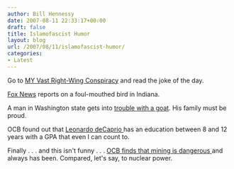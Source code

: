 ```yaml
---
author: Bill Hennessy
date: 2007-08-11 22:33:17+00:00
draft: false
title: Islamofascist Humor
layout: blog
url: /2007/08/11/islamofascist-humor/
categories:
- Latest
---
```


Go to [MY Vast Right-Wing Conspiracy](https://bamapachyderm.com/archives/2007/08/11/todays-politically-incorrect-paki-joke/) and read the joke of the day.

[Fox News](https://www.foxnews.com/story/0,2933,293000,00.html) reports on a foul-mouthed bird in Indiana.

A man in Washington state gets into [trouble with a goat](https://apnews.myway.com/article/20070811/D8QUHEGO0.html).  His family must be proud.

OCB found out that [Leonardo deCaprio ](https://crotchetyoldbastard.com/blog/2007/08/caption_this_buffoon.html)has an education between 8 and 12 years with a GPA that even I can count to.

Finally . . . and this isn't funny . . . [OCB finds that mining is dangerous ](https://crotchetyoldbastard.com/blog/2007/08/news_flash_mining_is_dangerous.html)and always has been.  Compared, let's say, to nuclear power.  
